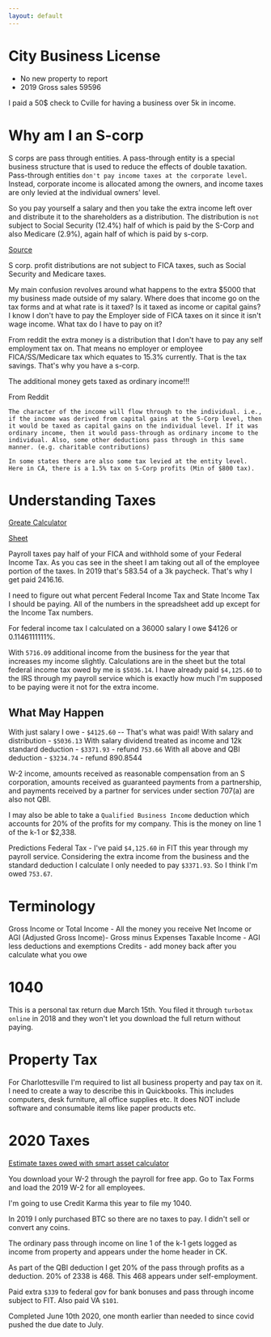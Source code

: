 ```yaml
---
layout: default
---
```


# City Business License

- No new property to report
- 2019 Gross sales 59596

I paid a 50$ check to Cville for having a business over 5k in income.

# Why am I an S-corp

S corps are pass through entities. A pass-through entity is a special business structure that is used to reduce the effects of double taxation. Pass-through entities `don't pay income taxes at the corporate level`. Instead, corporate income is allocated among the owners, and income taxes are only levied at the individual owners' level.

So you pay yourself a salary and then you take the extra income left over and distribute it to the shareholders as a distribution. The distribution is `not` subject to Social Security (12.4%) half of which is paid by the S-Corp and also Medicare (2.9%), again half of which is paid by s-corp.

[Source](https://smallbusiness.chron.com/distribute-net-profits-before-years-end-s-corp-46678.html)

 S corp. profit distributions are not subject to FICA taxes, such as Social Security and Medicare taxes.

 My main confusion revolves around what happens to the extra $5000 that my business made outside of my salary. Where does that income go on the tax forms and at what rate is it taxed? Is it taxed as income or capital gains? I know I don't have to pay the Employer side of FICA taxes on it since it isn't wage income. What tax do I have to pay on it?

 From reddit the extra money is a distribution that I don't have to pay any self employment tax on. That means no employer or employee FICA/SS/Medicare tax which equates to 15.3% currently. That is the tax savings. That's why you have a s-corp.

The additional money gets taxed as ordinary income!!!

From Reddit
```
The character of the income will flow through to the individual. i.e., if the income was derived from capital gains at the S-Corp level, then it would be taxed as capital gains on the individual level. If it was ordinary income, then it would pass-through as ordinary income to the individual. Also, some other deductions pass through in this same manner. (e.g. charitable contributions)

In some states there are also some tax levied at the entity level. Here in CA, there is a 1.5% tax on S-Corp profits (Min of $800 tax).
```


# Understanding Taxes

[Greate Calculator](https://smartasset.com/taxes/virginia-tax-calculator#kOGRPggoft)

[Sheet](https://docs.google.com/spreadsheets/d/1cspVK9429DcN_pkbJ7Ml--_MS66LGWs-k9d6zIPWtdk/edit#gid=0)

Payroll taxes pay half of your FICA and withhold some of your Federal Income Tax. As you cas see in the sheet I am taking out all of the employee portion of the taxes. In 2019 that's 583.54 of a 3k paycheck. That's why I get paid 2416.16.

I need to figure out what percent Federal Income Tax and State Income Tax I should be paying. All of the numbers in the spreadsheet add up except for the Income Tax numbers.

For federal income tax I calculated on a 36000 salary I owe $4126 or 0.1146111111%.

With `5716.09` additional income from the business for the year that increases my income slightly. Calculations are in the sheet but the total federal income tax owed by me is `$5036.14`. I have already paid  `$4,125.60` to the IRS through my payroll service which is exactly how much I'm supposed to be paying were it not for the extra income.

What May Happen
----

With just salary I owe - `$4125.60` -- That's what was paid!
With salary and distribution - `$5036.13`
With salary dividend treated as income and 12k standard deduction - `$3371.93` - refund `753.66`
With all above and QBI deduction - `$3234.74` - refund 890.8544

W-2 income, amounts received as reasonable compensation from an S corporation, amounts received as guaranteed payments from a partnership, and payments received by a partner for services under section 707(a) are also not QBI.

I may also be able to take a `Qualified Business Income` deduction which accounts for 20% of the profits for my company. This is the money on line 1 of the k-1 or $2,338.



Predictions
Federal Tax - I've paid  `$4,125.60` in FIT this year through my payroll service. Considering the extra income from the business and the standard deduction I calculate I only needed to pay `$3371.93`. So I think I'm owed `753.67`.

# Terminology

Gross Income or Total Income - All the money you receive
Net Income or AGI (Adjusted Gross Income)- Gross minus Expenses
Taxable Income - AGI less deductions and exemptions
Credits - add money back after you calculate what you owe

# 1040

This is a personal tax return due March 15th. You filed it through `turbotax online` in 2018 and they won't let you download the full return without paying.

# Property Tax

For Charlottesville I'm required to list all business property and pay tax on it. I need to create a way to describe this in Quickbooks. This includes computers, desk furniture, all office supplies etc. It does NOT include software and consumable items like paper products etc.

# 2020 Taxes

[Estimate taxes owed with smart asset calculator](https://smartasset.com/taxes/income-taxes#lp0IfKFh3p)

You download your W-2 through the payroll for free app. Go to Tax Forms and load the 2019 W-2 for all employees.

I'm going to use Credit Karma this year to file my 1040.

In 2019 I only purchased BTC so there are no taxes to pay. I didn't sell or convert any coins.

The ordinary pass through income on line 1 of the k-1 gets logged as income from property and appears under the home header in CK.

As part of the QBI deduction I get 20% of the pass through profits as a deduction. 20% of 2338 is 468. This 468 appears under self-employment.

Paid extra `$339` to federal gov for bank bonuses and pass through income subject to FIT. Also paid VA `$101`.

Completed June 10th 2020, one month earlier than needed to since covid pushed the due date to July. 

